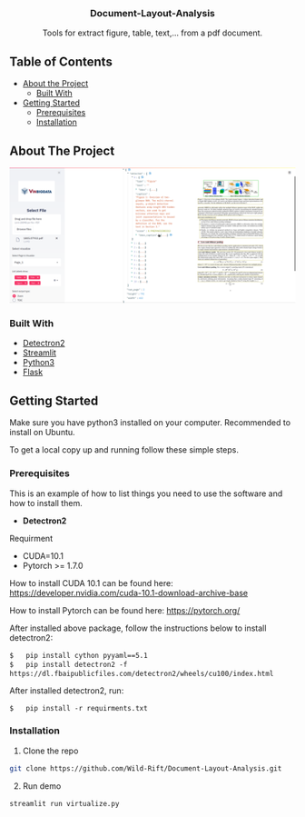 
<!-- PROJECT LOGO -->
<br />
<p align="center">
  <!-- <a href="https://github.com/github_username/repo_name">
    <img src="images/logo.png" alt="Logo" width="80" height="80">
  </a> -->

  <h3 align="center">Document-Layout-Analysis</h3>

  <p align="center">
    Tools for extract figure, table, text,... from a pdf document.
    <!-- <br />
    <a href="https://github.com/github_username/repo_name"><strong>Explore the docs »</strong></a>
    <br />
    <br />
    <a href="https://github.com/github_username/repo_name">View Demo</a>
    ·
    <a href="https://github.com/github_username/repo_name/issues">Report Bug</a>
    ·
    <a href="https://github.com/github_username/repo_name/issues">Request Feature</a>
  </p> -->
</p>



<!-- TABLE OF CONTENTS -->
## Table of Contents

* [About the Project](#about-the-project)
  * [Built With](#built-with)
* [Getting Started](#getting-started)
  * [Prerequisites](#prerequisites)
  * [Installation](#installation)


<!-- ABOUT THE PROJECT -->
## About The Project

![Product Name Screen Shot](./image/demo.png)


### Built With

* [Detectron2](https://ai.facebook.com/tools/detectron2/)
* [Streamlit](https://www.streamlit.io/)
* [Python3](https://www.python.org/)
* [Flask](https://flask.palletsprojects.com/en/1.1.x/)



<!-- GETTING STARTED -->
## Getting Started


Make sure you have python3 installed on your computer. Recommended to install on Ubuntu.

To get a local copy up and running follow these simple steps.

### Prerequisites

This is an example of how to list things you need to use the software and how to install them.
* **Detectron2**

Requirment
-   CUDA=10.1
-   Pytorch >= 1.7.0

How to install CUDA 10.1 can be found here: https://developer.nvidia.com/cuda-10.1-download-archive-base

How to install Pytorch can be found here: https://pytorch.org/

After installed above package, follow the instructions below to install detectron2:

```
$   pip install cython pyyaml==5.1
$   pip install detectron2 -f https://dl.fbaipublicfiles.com/detectron2/wheels/cu100/index.html

```
After installed detectron2, run:

```
$   pip install -r requirments.txt
```

### Installation

1. Clone the repo
```sh
git clone https://github.com/Wild-Rift/Document-Layout-Analysis.git
```

2. Run demo 

```sh
streamlit run virtualize.py
```

